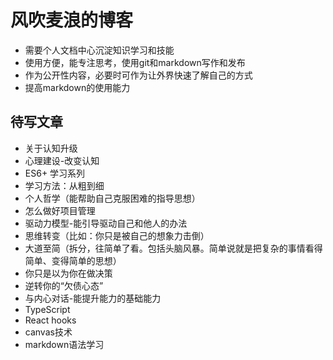 # 风吹麦浪的博客

* 需要个人文档中心沉淀知识学习和技能
* 使用方便，能专注思考，使用git和markdown写作和发布
* 作为公开性内容，必要时可作为让外界快速了解自己的方式
* 提高markdown的使用能力



## 待写文章

* 关于认知升级
* 心理建设-改变认知
* ES6+ 学习系列
* 学习方法：从粗到细
* 个人哲学（能帮助自己克服困难的指导思想）
* 怎么做好项目管理
* 驱动力模型-能引导驱动自己和他人的办法
* 思维转变（比如：你只是被自己的想象力击倒）
* 大道至简（拆分，往简单了看。包括头脑风暴。简单说就是把复杂的事情看得简单、变得简单的思想）
* 你只是以为你在做决策
* 逆转你的“欠债心态”
* 与内心对话-能提升能力的基础能力
* TypeScript
* React hooks
* canvas技术
* markdown语法学习





